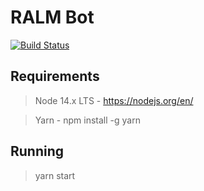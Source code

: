 # RALM Bot

[![Build Status](https://travis-ci.com/Shinudesu/RALMBot.svg?branch=main)](https://travis-ci.com/Shinudesu/RALMBot)

## Requirements

> Node 14.x LTS - https://nodejs.org/en/

> Yarn - npm install -g yarn

## Running

> yarn start
